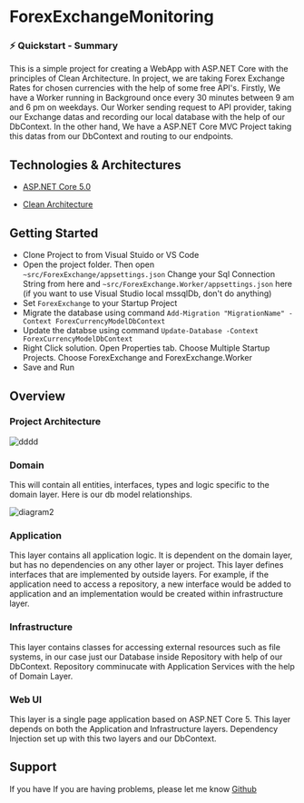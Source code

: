 # ForexExchangeMonitoring

 ### ⚡️ Quickstart - Summary

  This is a simple project for creating a WebApp with ASP.NET Core with the principles of Clean Architecture. 
In project, we are taking Forex Exchange Rates for chosen currencies with the help of some free API's. Firstly, We have a Worker running in Background once every 30 minutes between 9 am and 6 pm on weekdays. Our Worker sending request to API provider, taking our Exchange datas and recording our local database with the help of our DbContext. In the other hand, We have a ASP.NET Core MVC Project taking this datas from our DbContext and routing to our endpoints.

## Technologies & Architectures

- [ASP.NET Core 5.0](https://docs.microsoft.com/en-us/aspnet/core/introduction-to-aspnet-core?view=aspnetcore-5.0)

- [Clean Architecture](https://docs.microsoft.com/en-us/dotnet/architecture/modern-web-apps-azure/common-web-application-architectures#clean-architecture)

## Getting Started

- Clone Project to from Visual Stuido or VS Code
- Open the project folder. Then open `~src/ForexExchange/appsettings.json` Change your Sql Connection String from here and `~src/ForexExchange.Worker/appsettings.json` here (if you want to use Visual Studio local mssqlDb, don't do anything)
- Set `ForexExchange` to your Startup Project
- Migrate the database using command  `Add-Migration "MigrationName" -Context ForexCurrencyModelDbContext`
- Update the databse using command `Update-Database -Context ForexCurrencyModelDbContext`
- Right Click solution. Open Properties tab. Choose Multiple Startup Projects. Choose ForexExchange and ForexExchange.Worker
- Save and Run

## Overview

### Project Architecture

![dddd](https://user-images.githubusercontent.com/73249548/142181292-f3d4d656-b8c2-49b6-ad39-4530635b367e.png)



### Domain

This will contain all entities, interfaces, types and logic specific to the domain layer. Here is our db model relationships. 

![diagram2](https://user-images.githubusercontent.com/73249548/142172677-39f3c261-111a-4ae8-89a9-5430e228e195.png)


### Application

This layer contains all application logic. It is dependent on the domain layer, but has no dependencies on any other layer or project. This layer defines interfaces that are implemented by outside layers. For example, if the application need to access a repository, a new interface would be added to application and an implementation would be created within infrastructure layer.

### Infrastructure

This layer contains classes for accessing external resources such as file systems, in our case just our Database inside Repository with help of our DbContext. Repository comminucate with Application Services with the help of Domain Layer.

### Web UI

This layer is a single page application based on ASP.NET Core 5. This layer depends on both the Application and Infrastructure layers. Dependency Injection set up with this two layers and our DbContext.

## Support

If you have If you are having problems, please let me know [Github](https://github.com/HamitKARAHAN)


